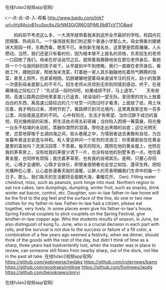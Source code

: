 
在线fulao2视频app官网/




👉-点-此-进-入-观看  http://www.baidu.com/link?url=jHz8AcivB1yuSpc8sJSrNM3GjOR6OSPiMLRbBTcVT1O&wd




　　妈妈却不考虑这么多，一大清早就带着我来到这所全市最好的学校。校园内花团锦簇、热闹非凡，一个操场就有我们附近那个普通小学那么大。母女俩象刘姥姥进大观园一样，东瞧西看，艳羡不已。来到新生报名处，这里更是熙熙攘攘，人头攒动。当然，我们还是只有看的份，因为根本够不上报名的资格，负责招生的老师一口回绝了我们。母亲在好话说尽之后，就带着我静静地坐在那位老师身后，看她将一个个与我同龄的孩子收下。从早晨到中午到傍晚，我们一直跟在老师身后，看她工作，跟她回家，帮她淘米洗菜，盯着她一家人其乐融融地吃着热气腾腾的饭菜，甚至上厕所，也紧紧相随。饥肠辘辘地望着母亲虔诚专注的目光，幼小的我第一次感到母亲是那么的不平凡。招生老师从厌烦到无奈到同情到感动，终于，在夜幕降临之际松口了：“先试读一段时间吧，如果成绩不好，马上退学。”
　　天有些阴，高速公路两边田地里麦苗儿已返青，绿油油的一望无际。麦田里的坟头上放着白白的东西，离高速公路较近的几个坟茔一闪而过时才看清，上面放了纸，用土块压着，我才明白过来，清明节到了。看路牌已到河北境内，这里离我家还有一百多公里，风俗竟是这麽的不同。
心中有阳光，生活才有希望。当你沉醉于成功的喜悦，阳光像绚丽的彩练，把生活妆点得五彩斑斓；当你陷入困境一筹莫展，阳光像一台永不枯竭的永动机，蒸融你潸然的泪滴，带你走出黑暗的谷底；这位光明天使，恣意地穿梭于五湖四海之间，街头巷尾之中，为懦弱者送去勇敢和自信，为白发暮年者送去安逸与祥和。有人曾这样问一个贫穷的流浪汉：你羡慕那些住在黄金屋里的富翁吗？流浪汉回答：不羡慕。每天的阳光，既照在他的黄金屋上，也照在我的茅草房上，没有给我的茅屋少洒下一片，也没有给他的别墅多洒一点。他住着黄金屋，也同样有烦恼；我住着茅草房，也有我的自得其乐。是啊，只要心存阳光，心境才会通明，心情才会快乐，即使身居陋巷也会甘之如饴、蓬荜生辉。把阳光播种在心里，让心底弥漫春天般的温暖，让醉人的芳香明媚我们生命中的每一个日子，那么，我们每天的生活都将会面朝大海，春暖花开。
Gen).
Filling water chestnut, miso, such as peanuts, pork hinge into mud.
Northern region to eat rice cakes, taro dumplings, dumpling, winter fruit, such as snacks, drink winter eat bacon, control, etc.
Daughter, son-in-law father-in-law home will be the first to the pig feet and the surface of the line, do one or two new clothes for my father-in-law.
Father-in-law had a citizen, please eat together, very lively.
In some places even give his father-in-law's house, Spring Festival couplets to stick couplets on the Spring Festival, give brother-in-law copper age.
Who the students results of season, in June, be also distinguish of kung fu.
June, who is a crucial decision in each part with rolls, and the survival is not due to the success or failure of a fill color, a combination of a few years ago seemed a festivity, when we dinner, should think of the goods with the rest of the day, but didn't think of time as a sharp, three years had inadvertently lost, when the master was in place to review, can someone still flows from nearby sharp, out of the dock, not like in the past all take.
在线fulao2视频app官网/ https://github.com/webnewse/twdaks
https://github.com/coternews/bamx
https://github.com/goodraes/mtjbgw
https://github.com/foolnews/jaodg
https://github.com/beooknews/pnrvi





在线fulao2视频app官网/
